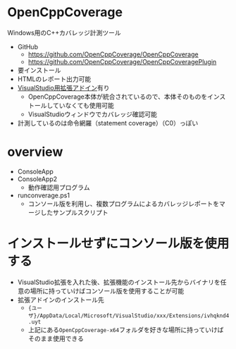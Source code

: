 # OpenCppCoverage

Windows用のC++カバレッジ計測ツール

- GitHub
    - https://github.com/OpenCppCoverage/OpenCppCoverage
    - https://github.com/OpenCppCoverage/OpenCppCoveragePlugin
- 要インストール
- HTMLのレポート出力可能
- [VisualStudio用拡張アドイン](https://marketplace.visualstudio.com/items?itemName=OpenCppCoverage.OpenCppCoveragePlugin)有り
    - OpenCppCoverage本体が統合されているので、本体そのものをインストールしていなくても使用可能
    - VisualStudioウィンドウでカバレッジ確認可能
- 計測しているのは命令網羅（statement coverage）（C0）っぽい

# overview

- ConsoleApp
- ConsoleApp2
    - 動作確認用プログラム
- runconverage.ps1
    - コンソール版を利用し、複数プログラムによるカバレッジレポートをマージしたサンプルスクリプト

# インストールせずにコンソール版を使用する

- VisualStudio拡張を入れた後、拡張機能のインストール先からバイナリを任意の場所に持っていけばコンソール版を使用することが可能
- 拡張アドインのインストール先
    - `{ユーザ}/AppData/Local/Microsoft/VisualStudio/xxx/Extensions/ivhqknd4.uyt`
    - 上記にある`OpenCppCoverage-x64`フォルダを好きな場所に持っていけばそのまま使用できる
